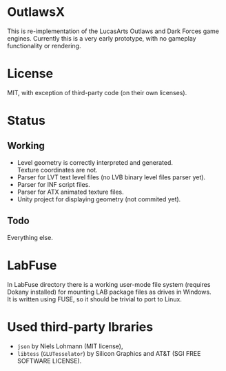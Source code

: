 # OutlawsX

This is re-implementation of the LucasArts Outlaws and Dark Forces game engines.
Currently this is a very early prototype, with no gameplay functionality or rendering.

# License

MIT, with exception of third-party code (on their own licenses).

# Status

## Working

- Level geometry is correctly interpreted and generated.  
  Texture coordinates are not.
- Parser for LVT text level files (no LVB binary level files parser yet).
- Parser for INF script files.
- Parser for ATX animated texture files.
- Unity project for displaying geometry (not commited yet).

## Todo

Everything else.

# LabFuse

In LabFuse directory there is a working user-mode file system (requires Dokany installed) for mounting LAB package files as drives in Windows.  
It is written using FUSE, so it should be trivial to port to Linux.

# Used third-party lbraries

- `json` by Niels Lohmann (MIT license),
- `libtess` (`GLUTesselator`) by Silicon Graphics and AT&T (SGI FREE SOFTWARE LICENSE).
